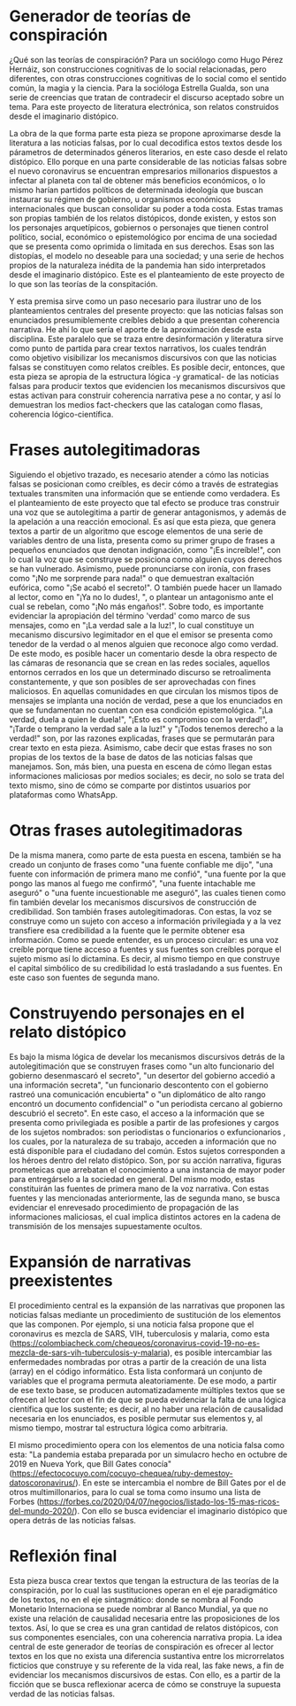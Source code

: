 # Generador de teorías de conspiración

¿Qué son las teorías de conspiración? Para un sociólogo como Hugo Pérez Hernáiz, son construcciones cognitivas de lo social relacionadas, pero diferentes, con otras construcciones cognitivas de lo social como el sentido común, la magia y la ciencia. Para la socióloga Estrella Gualda, son una serie de creencias que tratan de contradecir el discurso aceptado sobre un tema. Para este proyecto de literatura electrónica, son relatos construidos desde el imaginario distópico. 

La obra de la que forma parte esta pieza se propone aproximarse desde la literatura a las noticias falsas, por lo cual decodifica estos textos desde los párametros de determinados géneros literarios, en este caso desde el relato distópico. Ello porque en una parte considerable de las noticias falsas sobre el nuevo coronavirus se encuentran empresarios millonarios dispuestos a infectar al planeta con tal de obtener más beneficios económicos, o lo mismo harían partidos políticos de determinada ideología que buscan instaurar su régimen de gobierno, u organismos económicos internacionales que buscan consolidar su poder a toda costa. Estas tramas son propias también de los relatos distópicos, donde existen, y estos son los personajes arquetípicos, gobiernos o personajes que tienen control político, social, económico o epistemológico por encima de una sociedad que se presenta como oprimida o limitada en sus derechos. Esas son las distopías, el modelo no deseable para una sociedad; y una serie de hechos propios de la naturaleza inédita de la pandemia han sido interpretados desde el imaginario distópico. Este es el planteamiento de este proyecto de lo que son las teorías de la conspitación.  

Y esta premisa sirve como un paso necesario para ilustrar uno de los planteamientos centrales del presente proyecto: que las noticias falsas son enunciados presumiblemente creíbles debido a que presentan coherencia narrativa. He ahí lo que sería el aporte de la aproximación desde esta disciplina. Este paralelo que se traza entre desinformación y literatura sirve como punto de partida para crear textos narrativos, los cuales tendrán como objetivo visibilizar los mecanismos discursivos con que las noticias falsas se constituyen como relatos creíbles. Es posible decir, entonces, que esta pieza se apropia de la estructura lógica -y gramatical- de las noticias falsas para producir textos que evidencien los mecanismos discursivos que estas activan para construir coherencia narrativa pese a no contar, y así lo demuestran los medios fact-checkers que las catalogan como flasas, coherencia lógico-científica. 

# Frases autolegitimadoras 
Siguiendo el objetivo trazado, es necesario atender a cómo las noticias falsas se posicionan como creíbles, es decir cómo a través de estrategias textuales transmiten una información que se entiende como verdadera. Es el planteamiento de este proyecto que tal efecto se produce tras construir una voz que se autolegitima a partir de generar antagonismos, y además de la apelación a una reacción emocional. Es así que esta pieza, que genera textos a partir de un algoritmo que escoge elementos de una serie de variables dentro de una lista, presenta como su primer grupo de frases a pequeños enunciados que denotan indignación, como "¡Es increíble!", con lo cual la voz que se construye se posiciona como alguien cuyos derechos se han vulnerado. Asimismo, puede pronunciarse con ironía, con frases como "¡No me sorprende para nada!" o que demuestran exaltación eufórica, como "¡Se acabó el secreto!". O también puede hacer un llamado al lector, como en "¡Ya no lo dudes!, ", o plantear un antagonismo ante el cual se rebelan, como "¡No más engaños!". Sobre todo, es importante evidenciar la apropiación del término 'verdad' como marco de sus mensajes, como en "¡La verdad sale a la luz!", lo cual constituye un mecanismo discursivo legimitador en el que el emisor se presenta como tenedor de la verdad o al menos alguien que reconoce algo como verdad.
De este modo, es posible hacer un comentario desde la obra respecto de las cámaras de resonancia que se crean en las redes sociales, aquellos entornos cerrados en los que un determinado discurso se retroalimenta constantemente, y que son posibles de ser aprovechadas con fines maliciosos. En aquellas comunidades en que circulan los mismos tipos de mensajes se implanta una noción de verdad, pese a que los enunciados en que se fundamentan no cuentan con esa condición epistemológica. "¡La verdad, duela a quien le duela!", "¡Esto es compromiso con la verdad!", "¡Tarde o temprano la verdad sale a la luz!" y "¡Todos tenemos derecho a la verdad!" son, por las razones explicadas, frases que se permutarán para crear texto en esta pieza.
Asimismo, cabe decir que estas frases no son propias de los textos de la base de datos de las noticias falsas que manejamos. Son, más bien, una puesta en escena de cómo llegan estas informaciones maliciosas por medios sociales; es decir, no solo se trata del texto mismo, sino de cómo se comparte por distintos usuarios por plataformas como WhatsApp.

# Otras frases autolegitimadoras
De la misma manera, como parte de esta puesta en escena, también se ha creado un conjunto de frases como "una fuente confiable me dijo", "una fuente con información de primera mano me confió", "una fuente por la que pongo las manos al fuego me confirmó", "una fuente intachable me aseguró" o "una fuente incuestionable me aseguró", las cuales tienen como fin también develar los mecanismos discursivos de construcción de credibilidad. Son también frases autolegitimadoras. Con estas, la voz se construye como un sujeto con acceso a información privilegiada y a la vez transfiere esa credibilidad a la fuente que le permite obtener esa información. Como se puede entender, es un proceso circular: es una voz creíble porque tiene acceso a fuentes y sus fuentes son creíbles porque el sujeto mismo así lo dictamina. Es decir, al mismo tiempo en que construye el capital simbólico de su credibilidad lo está trasladando a sus fuentes. En este caso son fuentes de segunda mano.

# Construyendo personajes en el relato distópico
Es bajo la misma lógica de develar los mecanismos discursivos detrás de la autolegitimación que se construyen frases como "un alto funcionario del gobierno desenmascaró el secreto", "un desertor del gobierno accedió a una información secreta", "un funcionario descontento con el gobierno rastreó una comunicación encubierta" o "un diplomático de alto rango encontró un documento confidencial" o "un periodista cercano al gobierno descubrió el secreto". En este caso, el acceso a la información que se presenta como privilegiada es posible a partir de las profesiones y cargos de los sujetos nombrados: son periodistas o funcionarios o exfuncionarios , los cuales, por la naturaleza de su trabajo, acceden a información que no está disponible para el ciudadano del común. Estos sujetos corresponden a los héroes dentro del relato distópico. Son, por su acción narrativa, figuras prometeicas que arrebatan el conocimiento a una instancia de mayor poder para entregárselo a la sociedad en general. 
Del mismo modo, estas constituirán las fuentes de primera mano de la voz narrativa. Con estas fuentes y las mencionadas anteriormente, las de segunda mano, se busca evidenciar el enrevesado procedimiento de propagación de las informaciones maliciosas, el cual implica distintos actores en la cadena de transmisión de los mensajes supuestamente ocultos.

# Expansión de narrativas preexistentes
El procedimiento central es la expansión de las narrativas que proponen las noticias falsas mediante un procedimiento de sustitución de los elementos que las componen. Por ejemplo, si una noticia falsa propone que el coronavirus es mezcla de SARS, VIH, tuberculosis y malaria, como esta (https://colombiacheck.com/chequeos/coronavirus-covid-19-no-es-mezcla-de-sars-vih-tuberculosis-y-malaria), es posible intercambiar las enfermedades nombradas por otras a partir de la creación de una lista (array) en el código informático. Esta lista conformará un conjunto de variables que el programa permuta aleatoriamente. De ese modo, a partir de ese texto base, se producen automatizadamente múltiples textos que se ofrecen al lector con el fin de que se pueda evidenciar la falta de una lógica científica que los sustente; es decir, al no haber una relación de causalidad necesaria en los enunciados, es posible permutar sus elementos y, al mismo tiempo, mostrar tal estructura lógica como arbitraria.   

El mismo procedimiento opera con los elementos de una noticia falsa como esta: "La pandemia estaba preparada por un simulacro hecho en octubre de 2019 en Nueva York, que Bill Gates conocía" (https://efectococuyo.com/cocuyo-chequea/ruby-demestoy-datoscoronavirus/). En este se intercambia el nombre de Bill Gates por el de otros multimillonarios, para lo cual se toma como insumo una lista de Forbes (https://forbes.co/2020/04/07/negocios/listado-los-15-mas-ricos-del-mundo-2020/). Con ello se busca evidenciar el imaginario distópico que opera detrás de las noticias falsas. 

# Reflexión final 
Esta pieza busca crear textos que tengan la estructura de las teorías de la conspiración, por lo cual las sustituciones operan en el eje paradigmático de los textos, no en el eje sintagmático: donde se nombra al Fondo Monetario Internaciona se puede nombrar al Banco Mundial, ya que no existe una relación de causalidad necesaria entre las proposiciones de los textos. Así, lo que se crea es una gran cantidad de relatos distópicos, con sus componentes esenciales, con una coherencia narrativa propia. 
La idea central de este generador de teorías de conspiración es ofrecer al lector textos en los que no exista una diferencia sustantiva entre los microrrelatos ficticios que construye y su referente de la vida real, las fake news, a fin de evidenciar los mecanismos discursivos de estas. Con ello, es a partir de la ficción que se busca reflexionar acerca de cómo se construye la supuesta verdad de las noticias falsas.

